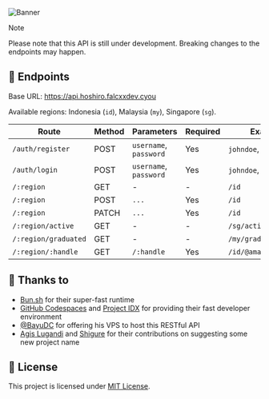 ![Banner](https://cdn.discordapp.com/attachments/1192399828567740548/1192399961116119130/Hoshiro_BE_Banner.png)

> [!NOTE]
> Please note that this API is still under development. Breaking changes to the endpoints may happen.

## 🚦 Endpoints

Base URL: https://api.hoshiro.falcxxdev.cyou

Available regions: Indonesia (`id`), Malaysia (`my`), Singapore (`sg`).

| Route                | Method | Parameters             | Required | Examples               |
| -------------------- | ------ | ---------------------- | -------- | ---------------------- |
| `/auth/register`     | POST   | `username`, `password` | Yes      | `johndoe`, `john123`   |
| `/auth/login`        | POST   | `username`, `password` | Yes      | `johndoe`, `john123`   |
| `/:region`           | GET    | -                      | -        | `/id`                  |
| `/:region`           | POST   | `...`                  | Yes      | `/id`                  |
| `/:region`           | PATCH  | `...`                  | Yes      | `/id`                  |
| `/:region/active`    | GET    | -                      | -        | `/sg/active`           |
| `/:region/graduated` | GET    | -                      | -        | `/my/graduated`        |
| `/:region/:handle`   | GET    | `/:handle`             | Yes      | `/id/@amayaclorentine` |

## 💖 Thanks to

-   [Bun.sh](https://bun.sh) for their super-fast runtime
-   [GitHub Codespaces](https://github.com/codespaces) and [Project IDX](https://idx.dev) for providing their fast developer environment
-   [@BayuDC](https://github.com/BayuDC) for offering his VPS to host this RESTful API
-   [Agis Lugandi](https://www.instagram.com/lugandiagis) and [Shigure](https://www.facebook.com/ahmad.supriono.359) for their contributions on suggesting some new project name

## 📃 License

This project is licensed under [MIT License](./LICENSE).
